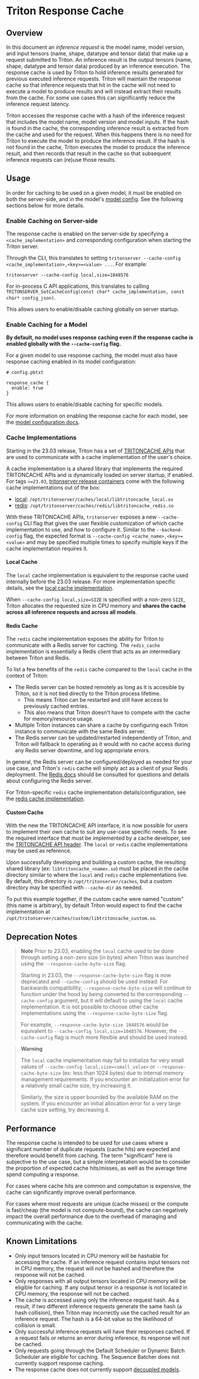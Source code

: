 <!--
# Copyright 2021-2023, NVIDIA CORPORATION & AFFILIATES. All rights reserved.
#
# Redistribution and use in source and binary forms, with or without
# modification, are permitted provided that the following conditions
# are met:
#  * Redistributions of source code must retain the above copyright
#    notice, this list of conditions and the following disclaimer.
#  * Redistributions in binary form must reproduce the above copyright
#    notice, this list of conditions and the following disclaimer in the
#    documentation and/or other materials provided with the distribution.
#  * Neither the name of NVIDIA CORPORATION nor the names of its
#    contributors may be used to endorse or promote products derived
#    from this software without specific prior written permission.
#
# THIS SOFTWARE IS PROVIDED BY THE COPYRIGHT HOLDERS ``AS IS'' AND ANY
# EXPRESS OR IMPLIED WARRANTIES, INCLUDING, BUT NOT LIMITED TO, THE
# IMPLIED WARRANTIES OF MERCHANTABILITY AND FITNESS FOR A PARTICULAR
# PURPOSE ARE DISCLAIMED.  IN NO EVENT SHALL THE COPYRIGHT OWNER OR
# CONTRIBUTORS BE LIABLE FOR ANY DIRECT, INDIRECT, INCIDENTAL, SPECIAL,
# EXEMPLARY, OR CONSEQUENTIAL DAMAGES (INCLUDING, BUT NOT LIMITED TO,
# PROCUREMENT OF SUBSTITUTE GOODS OR SERVICES; LOSS OF USE, DATA, OR
# PROFITS; OR BUSINESS INTERRUPTION) HOWEVER CAUSED AND ON ANY THEORY
# OF LIABILITY, WHETHER IN CONTRACT, STRICT LIABILITY, OR TORT
# (INCLUDING NEGLIGENCE OR OTHERWISE) ARISING IN ANY WAY OUT OF THE USE
# OF THIS SOFTWARE, EVEN IF ADVISED OF THE POSSIBILITY OF SUCH DAMAGE.
-->

# Triton Response Cache

## Overview

In this document an *inference request* is the model name, model version, and
input tensors (name, shape, datatype and tensor data) that make up a request
submitted to Triton. An inference result is the output tensors (name, shape,
datatype and tensor data) produced by an inference execution. The response cache
is used by Triton to hold inference results generated for previous executed
inference requests. Triton will maintain the response cache so that inference
requests that hit in the cache will not need to execute a model to produce
results and will instead extract their results from the cache. For some use
cases this can significantly reduce the inference request latency.

Triton accesses the response cache with a hash of the inference request that
includes the model name, model version and model inputs. If the hash is found in
the cache, the corresponding inference result is extracted from the cache and
used for the request. When this happens there is no need for Triton to execute
the model to produce the inference result. If the hash is not found in the
cache, Triton executes the model to produce the inference result, and then
records that result in the cache so that subsequent inference requests can
(re)use those results. 

## Usage

In order for caching to be used on a given model, it must be enabled
on both the server-side, and in the model's 
[model config](model_configuration.md#response-cache). See the following
sections below for more details.

### Enable Caching on Server-side

The response cache is enabled on the server-side by specifying a 
`<cache_implementation>` and corresponding configuration when starting
the Triton server.

Through the CLI, this translates to setting
`tritonserver --cache-config <cache_implementation>,<key>=<value> ...`. For example:
```
tritonserver --cache-config local,size=1048576
```

For in-process C API applications, this translates to calling
`TRITONSERVER_SetCacheConfig(const char* cache_implementation, const char* config_json)`.

This allows users to enable/disable caching globally on server startup.

### Enable Caching for a Model

**By default, no model uses response caching even if the response cache 
is enabled globally with the `--cache-config` flag.** 

For a given model to use response caching, the model must also have 
response caching enabled in its model configuration:
```
# config.pbtxt

response_cache {
  enable: true
}
```

This allows users to enable/disable caching for specific models.

For more information on enabling the response cache for each model, see the 
[model configuration docs](model_configuration.md#response-cache).

### Cache Implementations

Starting in the 23.03 release, Triton has a set of
[TRITONCACHE APIs](https://github.com/triton-inference-server/core/blob/main/include/triton/core/tritoncache.h)
that are used to communicate with a cache implementation of the user's choice.

A cache implementation is a shared library that implements the required
TRITONCACHE APIs and is dynamically loaded on server startup, if enabled. 
For tags `>=23.03`, 
[tritonserver release containers](https://catalog.ngc.nvidia.com/orgs/nvidia/containers/tritonserver)
come with the following cache implementations out of the box:
- [local](https://github.com/triton-inference-server/local_cache): `/opt/tritonserver/caches/local/libtritoncache_local.so`
- [redis](https://github.com/triton-inference-server/redis_cache): `/opt/tritonserver/caches/redis/libtritoncache_redis.so`

With these TRITONCACHE APIs, `tritonserver` exposes a new `--cache-config` 
CLI flag that gives the user flexible customization of which cache implementation
to use, and how to configure it. Similar to the `--backend-config` flag,
the expected format is `--cache-config <cache_name>,<key>=<value>` and may
be specified multiple times to specify multiple keys if the cache implementation
requires it.

#### Local Cache

The `local` cache implementation is equivalent to the response cache used
internally before the 23.03 release. For more implementation specific details,
see the
[local cache implementation](https://github.com/triton-inference-server/local_cache).

When `--cache-config local,size=SIZE` is specified with a non-zero `SIZE`, 
Triton allocates the requested size in CPU memory and **shares the
cache across all inference requests and across all models**. 

#### Redis Cache

The `redis` cache implementation exposes the ability for Triton to communicate
with a Redis server for caching. The `redis_cache` implementation is essentially
a Redis client that acts as an intermediary between Triton and Redis. 

To list a few benefits of the `redis` cache compared to the `local` cache in
the context of Triton:
- The Redis server can be hosted remotely as long as it is accesible by Triton,
  so it is not tied directly to the Triton process lifetime. 
  - This means Triton can be restarted and still have access to previously cached entries.
  - This also means that Triton doesn't have to compete with the cache for memory/resource usage.
- Multiple Triton instances can share a cache by configuring each Triton instance
  to communicate with the same Redis server.
- The Redis server can be updated/restarted independently of Triton, and
  Triton will fallback to operating as it would with no cache access during 
  any Redis server downtime, and log appropriate errors.

In general, the Redis server can be configured/deployed as needed for your use 
case, and Triton's `redis` cache will simply act as a client of your Redis 
deployment. The [Redis docs](https://redis.io/docs/) should be consulted for 
questions and details about configuring the Redis server.

For Triton-specific `redis` cache implementation details/configuration, see the
[redis cache implementation](https://github.com/triton-inference-server/redis_cache).

#### Custom Cache

With the new the TRITONCACHE API interface, it is now possible for
users to implement their own cache to suit any use-case specific needs.
To see the required interface that must be implemented by a cache
developer, see the 
[TRITONCACHE API header](https://github.com/triton-inference-server/core/blob/main/include/triton/core/tritoncache.h).
The `local` or `redis` cache implementations may be used as reference.

Upon successfully developing and building a custom cache, the resulting shared
library (ex: `libtritoncache_<name>.so`) must be placed in the cache directory
similar to where the `local` and `redis` cache implementations live. By default,
this directory is `/opt/tritonserver/caches`, but a custom directory may be
specified with `--cache-dir` as needed. 

To put this example together, if the custom cache were named "custom"
(this name is arbitrary), by default Triton would expect to find the 
cache implementation at `/opt/tritonserver/caches/custom/libtritoncache_custom.so`.

## Deprecation Notes

> **Note**
> Prior to 23.03, enabling the `local` cache used to be done through setting a non-zero size
> (in bytes) when Triton was launched using the `--response-cache-byte-size` flag. 
>
> Starting in 23.03, the `--response-cache-byte-size` flag is now deprecated and 
> `--cache-config` should be used instead. For backwards compatibility, 
> `--response-cache-byte-size` will continue to function under the hood by being 
> converted to the corresponding `--cache-config` argument, but it will default 
> to using the `local` cache implementation. It is not possible to choose other
> cache implementations using the `--response-cache-byte-size` flag.
>
> For example, `--response-cache-byte-size 1048576`
> would be equivalent to `--cache-config local,size=1048576`. However, the
> `--cache-config` flag is much more flexible and should be used instead.

> **Warning**
>
> The `local` cache implementation may fail to initialize for very small values 
> of `--cache-config local,size=<small_value>` or `--response-cache-byte-size` 
> (ex: less than 1024 bytes) due to internal memory management requirements. 
> If you encounter an initialization error for a relatively small cache size, 
> try increasing it.
>
> Similarly, the size is upper bounded by the available RAM on the system.
> If you encounter an initial allocation error for a very large cache size
> setting, try decreasing it.

## Performance

The response cache is intended to be used for use cases where a significant 
number of duplicate requests (cache hits) are expected and therefore would 
benefit from caching. The term "significant" here is subjective to the use
case, but a simple interpretation would be to consider the proportion of
expected cache hits/misses, as well as the average time spend computing
a response. 

For cases where cache hits are common and computation is expensive, 
the cache can significantly improve overall performance.

For cases where most requests are unique (cache misses) or the compute is
fast/cheap (the model is not compute-bound), the cache can negatively impact
the overall performance due to the overhead of managing and communicating with
the cache.

## Known Limitations

- Only input tensors located in CPU memory will be hashable for accessing the
  cache. If an inference request contains input tensors not in CPU memory, the
  request will not be hashed and therefore the response will not be cached.
- Only responses with all output tensors located in CPU memory will be eligible
  for caching. If any output tensor in a response is not located in CPU memory,
  the response will not be cached.
- The cache is accessed using only the inference request hash. As a result, if
  two different inference requests generate the same hash (a hash collision),
  then Triton may incorrectly use the cached result for an inference request.
  The hash is a 64-bit value so the likelihood of collision is small.
- Only successful inference requests will have their responses cached. If a
  request fails or returns an error during inference, its response will not be
  cached.
- Only requests going through the Default Scheduler or Dynamic Batch Scheduler
  are eligible for caching. The Sequence Batcher does not currently support
  response caching.
- The response cache does not currently support
  [decoupled models](decoupled_models.md).
